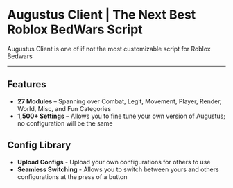 # Augustus Client | The Next Best Roblox BedWars Script

Augustus Client is one of if not the most customizable script for Roblox Bedwars

---

## Features
- **27 Modules** – Spanning over Combat, Legit, Movement, Player, Render, World, Misc, and Fun Categories
- **1,500+ Settings** – Allows you to fine tune your own version of Augustus; no configuration will be the same

## Config Library
- **Upload Configs** - Upload your own configurations for others to use
- **Seamless Switching** - Allows you to switch between yours and others configurations at the press of a button
